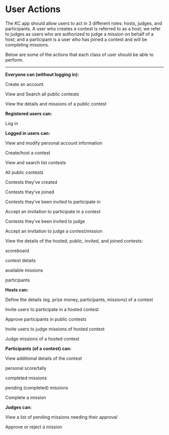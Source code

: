 # User Actions

The KC app should allow users to act in 3 different roles: hosts, judges, and participants.   A user who creates a contest is referred to as a host; we refer to judges as users who are authorized to judge a mission on behalf of a host; and a participant is a user who has joined a contest and will be completing missions.

Below are some of the actions that each class of user should be able to perform.

---

**Everyone can (without logging in):**

Create an account

View and Search all public contests

View the details and missions of a public contest

**Registered users can:**

Log in

**Logged in users can:**

View and modify personal account information

Create/host a contest

View and search list contests

All public contests

Contests they’ve created

Contests they’ve joined

Contests they’ve been invited to participate in

Accept an invitation to participate in a contest

Contests they’ve been invited to judge

Accept an invitation to judge a contest/mission

View the details of the hosted, public, invited, and joined contests:

scoreboard

contest details

available missions

participants

**Hosts can:**

Define the details (eg. prize money, participants, missions) of a contest

Invite users to participate in a hosted contest

Approve participants in public contests

Invite users to judge missions of hosted contest

Judge missions of a hosted contest

**Participants (of a contest) can:**

View additional details of the contest

personal score/tally

completed missions

pending (completed) missions

Complete a mission

**Judges can:**

View a list of pending missions needing their approval

Approve or reject a mission